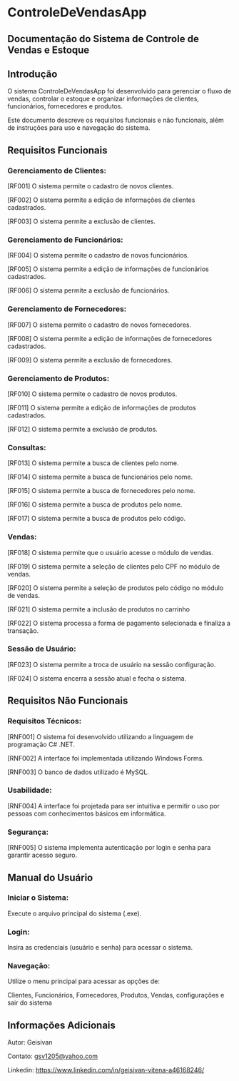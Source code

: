 # ControleDeVendasApp

## Documentação do Sistema de Controle de Vendas e Estoque

## Introdução

O sistema ControleDeVendasApp foi desenvolvido para gerenciar o fluxo de vendas, controlar o estoque e organizar informações de clientes, funcionários, fornecedores e produtos.

Este documento descreve os requisitos funcionais e não funcionais, além de instruções para uso e navegação do sistema.

## Requisitos Funcionais

### Gerenciamento de Clientes:

[RF001] O sistema permite o cadastro de novos clientes.

[RF002] O sistema permite a edição de informações de clientes cadastrados.

[RF003] O sistema permite a exclusão de clientes.

### Gerenciamento de Funcionários:

[RF004] O sistema permite o cadastro de novos funcionários.

[RF005] O sistema permite a edição de informações de funcionários cadastrados.

[RF006] O sistema permite a exclusão de funcionários.

### Gerenciamento de Fornecedores:

[RF007] O sistema permite o cadastro de novos fornecedores.

[RF008] O sistema permite a edição de informações de fornecedores cadastrados.

[RF009] O sistema permite a exclusão de fornecedores.

### Gerenciamento de Produtos:

[RF010] O sistema permite o cadastro de novos produtos.

[RF011] O sistema permite a edição de informações de produtos cadastrados.

[RF012] O sistema permite a exclusão de produtos.

### Consultas:

[RF013] O sistema permite a busca de clientes pelo nome.

[RF014] O sistema permite a busca de funcionários pelo nome.

[RF015] O sistema permite a busca de fornecedores pelo nome.

[RF016] O sistema permite a busca de produtos pelo nome.

[RF017] O sistema permite a busca de produtos pelo código.

### Vendas:

[RF018] O sistema permite que o usuário acesse o módulo de vendas.

[RF019] O sistema permite a seleção de clientes pelo CPF no módulo de vendas.

[RF020] O sistema permite a seleção de produtos pelo código no módulo de vendas.

[RF021] O sistema permite a inclusão de produtos no carrinho 

[RF022] O sistema processa a forma de pagamento selecionada e finaliza a transação.

### Sessão de Usuário:

[RF023] O sistema permite a troca de usuário na sessão configuração.

[RF024] O sistema encerra a sessão atual e fecha o sistema.

## Requisitos Não Funcionais

### Requisitos Técnicos:

[RNF001] O sistema foi desenvolvido utilizando a linguagem de programação C# .NET.

[RNF002] A interface foi implementada utilizando Windows Forms.

[RNF003] O banco de dados utilizado é MySQL.

### Usabilidade:

[RNF004] A interface foi projetada para ser intuitiva e permitir o uso por pessoas com conhecimentos básicos em informática.

### Segurança:

[RNF005] O sistema implementa autenticação por login e senha para garantir acesso seguro.

## Manual do Usuário

### Iniciar o Sistema:

Execute o arquivo principal do sistema (.exe).

### Login:

Insira as credenciais (usuário e senha) para acessar o sistema.

### Navegação:

Utilize o menu principal para acessar as opções de:

Clientes, Funcionários, Fornecedores, Produtos, Vendas, configurações e sair do sistema

## Informações Adicionais

Autor: Geisivan

Contato: gsv1205@yahoo.com

Linkedin: https://www.linkedin.com/in/geisivan-vitena-a46168246/










